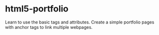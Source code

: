 # html5-portfolio
Learn to use the basic tags and attributes. Create a simple portfolio pages with anchor tags to link multiple webpages.

